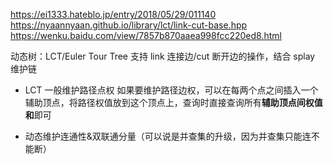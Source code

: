 https://ei1333.hateblo.jp/entry/2018/05/29/011140
https://nyaannyaan.github.io/library/lct/link-cut-base.hpp
https://wenku.baidu.com/view/7857b870aaea998fcc220ed8.html

动态树：LCT/Euler Tour Tree
支持 link 连接边/cut 断开边的操作，结合 splay 维护链

- LCT 一般维护路径点权
  如果要维护路径边权，可以在每两个点之间插入一个辅助顶点，将路径权值放到这个顶点上，查询时直接查询所有**辅助顶点间权值和**即可

- 动态维护连通性&双联通分量（可以说是并查集的升级，因为并查集只能连不能断）
